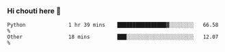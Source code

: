 ### Hi chouti here 👋


<!--START_SECTION:waka-->

```text
Python              1 hr 39 mins    ████████████████▓░░░░░░░░   66.58 %
Other               18 mins         ███░░░░░░░░░░░░░░░░░░░░░░   12.07 %
```

<!--END_SECTION:waka-->

<!--
**l0nl1f3/l0nl1f3** is a ✨ _special_ ✨ repository because its `README.md` (this file) appears on your GitHub profile.

Here are some ideas to get you started:

- 🔭 I’m currently working on ...
- 🌱 I’m currently learning ...
- 👯 I’m looking to collaborate on ...
- 🤔 I’m looking for help with ...
- 💬 Ask me about ...
- 📫 How to reach me: ...
- 😄 Pronouns: ...
- ⚡ Fun fact: ...
-->
